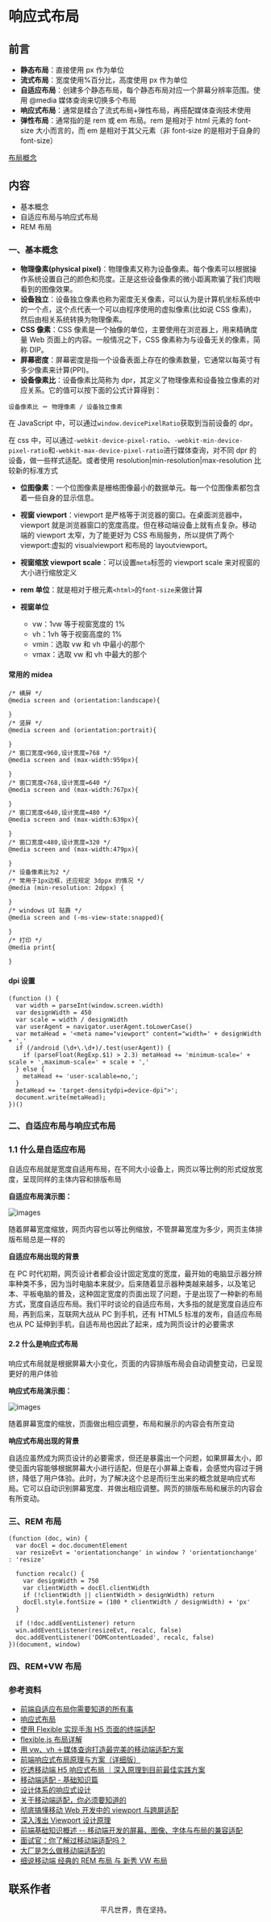 # 响应式布局

## 前言

- **静态布局**：直接使用 px 作为单位
- **流式布局**：宽度使用%百分比，高度使用 px 作为单位
- **自适应布局**：创建多个静态布局，每个静态布局对应一个屏幕分辨率范围。使用 @media 媒体查询来切换多个布局
- **响应式布局**：通常是糅合了流式布局+弹性布局，再搭配媒体查询技术使用
- **弹性布局**：通常指的是 rem 或 em 布局。rem 是相对于 html 元素的 font-size 大小而言的，而 em 是相对于其父元素（非 font-size 的是相对于自身的 font-size）

[布局概念](https://www.cnblogs.com/zhuzhenwei918/p/7147303.html)

## 内容

- 基本概念
- 自适应布局与响应式布局
- REM 布局

### 一、基本概念

- **物理像素(physical pixel)**：物理像素又称为设备像素。每个像素可以根据操作系统设置自己的颜色和亮度。正是这些设备像素的微小距离欺骗了我们肉眼看到的图像效果。
- **设备独立**：设备独立像素也称为密度无关像素，可以认为是计算机坐标系统中的一个点，这个点代表一个可以由程序使用的虚拟像素(比如说 CSS 像素)，然后由相关系统转换为物理像素。
- **CSS 像素**：CSS 像素是一个抽像的单位，主要使用在浏览器上，用来精确度量 Web 页面上的内容。一般情况之下，CSS 像素称为与设备无关的像素，简称 DIP。
- **屏幕密度**：屏幕密度是指一个设备表面上存在的像素数量，它通常以每英寸有多少像素来计算(PPI)。
- **设备像素比**：设备像素比简称为 dpr，其定义了物理像素和设备独立像素的对应关系。它的值可以按下面的公式计算得到：

```
设备像素比 ＝ 物理像素 / 设备独立像素
```

在 JavaScript 中，可以通过`window.devicePixelRatio`获取到当前设备的 dpr。

在 css 中，可以通过`-webkit-device-pixel-ratio`、`-webkit-min-device-pixel-ratio`和`-webkit-max-device-pixel-ratio`进行媒体查询，对不同 dpr 的设备，做一些样式适配。或者使用 resolution|min-resolution|max-resolution 比较新的标准方式

- **位图像素**：一个位图像素是栅格图像最小的数据单元。每一个位图像素都包含着一些自身的显示信息。
- **视窗 viewport**：viewport 是严格等于浏览器的窗口。在桌面浏览器中，viewport 就是浏览器窗口的宽度高度。但在移动端设备上就有点复杂。移动端的 viewport 太窄，为了能更好为 CSS 布局服务，所以提供了两个 viewport:虚拟的 visualviewport 和布局的 layoutviewport。
- **视窗缩放 viewport scale**：可以设置`meta`标签的 viewport scale 来对视窗的大小进行缩放定义
- **rem 单位**：就是相对于根元素`<html>`的`font-size`来做计算
- **视窗单位**

  - vw：1vw 等于视窗宽度的 1%
  - vh：1vh 等于视窗高度的 1%
  - vmin：选取 vw 和 vh 中最小的那个
  - vmax：选取 vw 和 vh 中最大的那个

#### 常用的 midea

```
/* 横屏 */
@media screen and (orientation:landscape){

}
/* 竖屏 */
@media screen and (orientation:portrait){

}
/* 窗口宽度<960,设计宽度=768 */
@media screen and (max-width:959px){

}
/* 窗口宽度<768,设计宽度=640 */
@media screen and (max-width:767px){

}
/* 窗口宽度<640,设计宽度=480 */
@media screen and (max-width:639px){

}
/* 窗口宽度<480,设计宽度=320 */
@media screen and (max-width:479px){

}
/* 设备像素比为2 */
/* 常用于1px边框，还应规定 3dppx 的情况 */
@media (min-resolution: 2dppx) {

}
/* windows UI 贴靠 */
@media screen and (-ms-view-state:snapped){

}
/* 打印 */
@media print{

}
```

#### dpi 设置

```
(function () {
  var width = parseInt(window.screen.width)
  var designWidth = 450
  var scale = width / designWidth
  var userAgent = navigator.userAgent.toLowerCase()
  var metaHead = '<meta name="viewport" content="width=' + designWidth + ','
  if (/android (\d+\.\d+)/.test(userAgent)) {
    if (parseFloat(RegExp.$1) > 2.3) metaHead += 'minimum-scale=' + scale + ',maximum-scale=' + scale + ','
  } else {
    metaHead += 'user-scalable=no,';
  }
  metaHead += 'target-densitydpi=device-dpi">';
  document.write(metaHead);
})()
```

### 二、自适应布局与响应式布局

### 1.1 什么是自适应布局

自适应布局就是宽度自适用布局，在不同大小设备上，网页以等比例的形式绽放宽度，呈现同样的主体内容和排版布局

**自适应布局演示图：**

![images](responsive01.gif)

随着屏幕宽度缩放，网页内容也以等比例缩放，不管屏幕宽度为多少，网页主体排版布局总是一样的

**自适应布局出现的背景**

在 PC 时代初期，网页设计者都会设计固定宽度的宽度，最开始的电脑显示器分辨率种类不多，因为当时电脑本来就少。后来随着显示器种类越来越多，以及笔记本、平板电脑的普及，这种固定宽度的页面出现了问题，于是出现了一种新的布局方式，宽度自适应布局。我们平时谈论的自适应布局，大多指的就是宽度自适应布局，再到后来，互联网大战从 PC 到手机，还有 HTML5 标准的发布，自适应布局也从 PC 延伸到手机，自适布局也因此了起来，成为网页设计的必要需求

#### 2.2 什么是响应式布局

响应式布局就是根据屏幕大小变化，页面的内容排版布局会自动调整变动，已呈现更好的用户体验

**响应式布局演示图：**

![images](responsive02.gif)

随着屏幕宽度的缩放，页面做出相应调整，布局和展示的内容会有所变动

**响应式布局出现的背景**

自适应虽然成为网页设计的必要需求，但还是暴露出一个问题，如果屏幕太小，即使见面内容能够根据屏幕大小进行适配，但是在小屏幕上查看，会感觉内容过于拥挤，降低了用户体验。此时，为了解决这个总是而衍生出来的概念就是响应式布局。它可以自动识别屏幕宽度、并做出相应调整。网页的排版布局和展示的内容会有所变动。

### 三、REM 布局

```
(function (doc, win) {
  var docEl = doc.documentElement
  var resizeEvt = 'orientationchange' in window ? 'orientationchange' : 'resize'

  function recalc() {
    var designWidth = 750
    var clientWidth = docEl.clientWidth
    if (!clientWidth || clientWidth > designWidth) return
    docEl.style.fontSize = (100 * clientWidth / designWidth) + 'px'
  }

  if (!doc.addEventListener) return
  win.addEventListener(resizeEvt, recalc, false)
  doc.addEventListener('DOMContentLoaded', recalc, false)
})(document, window)
```

### 四、REM+VW 布局

### 参考资料

- [前端自适应布局你需要知道的所有事](https://mp.weixin.qq.com/s/Z4sxXGxMqdqtPTcNyvRRLA)
- [响应式布局](https://github.com/ljianshu/Blog/issues/38)
- [使用 Flexible 实现手淘 H5 页面的终端适配](https://github.com/amfe/article/issues/17)
- [flexible.js 布局详解](http://caibaojian.com/flexible-js.html)
- [用 vw、vh ＋媒体查询打造最完美的移动端适配方案](https://juejin.im/post/5cf0d8fb6fb9a07ee9585681)
- [前端响应式布局原理与方案（详细版）](https://juejin.im/post/5caaa230e51d452b672f9703)
- [吃透移动端 H5 响应式布局 ｜深入原理到目前最佳实践方案](https://juejin.im/post/5df59139518825123e7af459)
- [移动端适配 - 基础知识篇](https://juejin.im/post/5e36c4fce51d450268661344)
- [设计体系的响应式设计](https://zhuanlan.zhihu.com/p/109781992)
- [关于移动端适配，你必须要知道的](https://juejin.im/post/5cddf289f265da038f77696c)
- [彻底搞懂移动 Web 开发中的 viewport 与跨屏适配](https://mp.weixin.qq.com/s/aaXgFw4isWq1RrHkv75zLA)
- [深入浅出 Viewport 设计原理](https://www.cnblogs.com/onepixel/p/12144364.html)
- [前端基础知识概述 -- 移动端开发的屏幕、图像、字体与布局的兼容适配](https://mp.weixin.qq.com/s/-N6EVSye4n78h5wLTo65OQ)
- [面试官：你了解过移动端适配吗？](https://juejin.im/post/5e6caf55e51d4526ff026a71)
- [大厂是怎么做移动端适配的](https://mp.weixin.qq.com/s/ijLhb5WJwp9q0Ni6IhCIiQ)
- [细说移动端 经典的 REM 布局 与 新秀 VW 布局](https://www.cnblogs.com/imwtr/p/9648233.html)

## 联系作者

<div align="center">
    <p>
        平凡世界，贵在坚持。
    </p>
    <img :src="$withBase('/about/contact.png')" />
</div>
